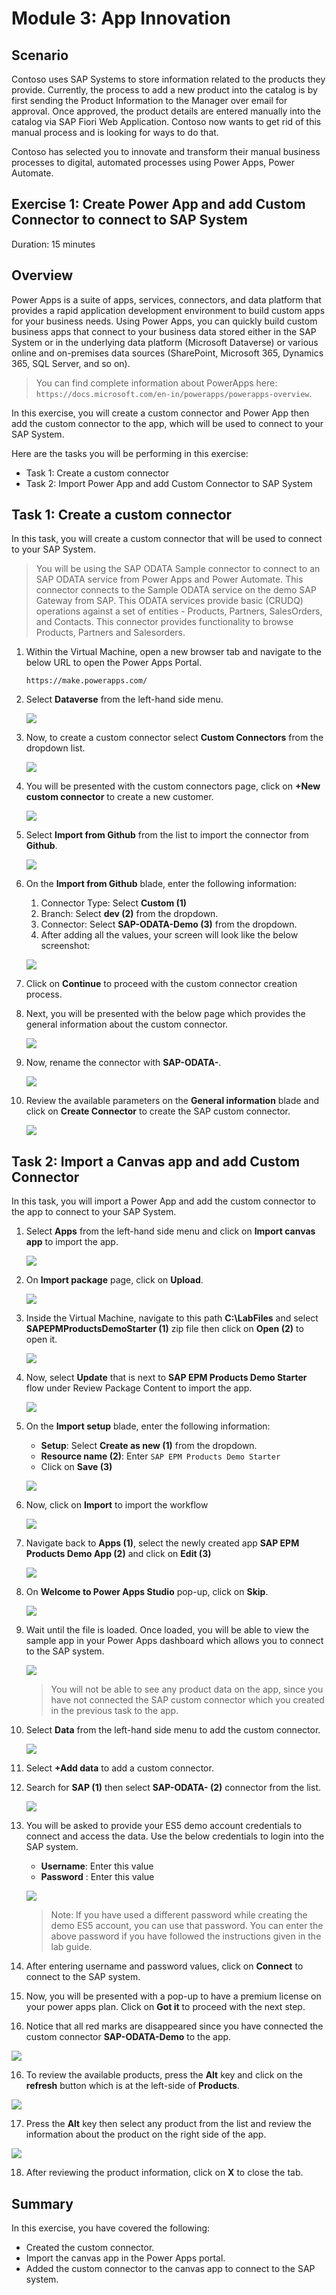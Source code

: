 # Module 3: App Innovation

## Scenario
 
Contoso uses SAP Systems to store information related to the products they provide. Currently, the process to add a new product into the catalog is by first sending the Product Information to the Manager over email for approval. Once approved, the product details are entered manually into the catalog via SAP Fiori Web Application. Contoso now wants to get rid of this manual process and is looking for ways to do that.

Contoso has selected you to innovate and transform their manual business processes to digital, automated processes using Power Apps, Power Automate.

## Exercise 1: Create Power App and add Custom Connector to connect to SAP System

Duration: 15 minutes

## Overview

Power Apps is a suite of apps, services, connectors, and data platform that provides a rapid application development environment to build custom apps for your business needs. Using Power Apps, you can quickly build custom business apps that connect to your business data stored either in the SAP System or in the underlying data platform (Microsoft Dataverse) or various online and on-premises data sources (SharePoint, Microsoft 365, Dynamics 365, SQL Server, and so on).

> You can find complete information about PowerApps here: `https://docs.microsoft.com/en-in/powerapps/powerapps-overview`.

In this exercise, you will create a custom connector and Power App then add the custom connector to the app, which will be used to connect to your SAP System.

Here are the tasks you will be performing in this exercise:

  * Task 1: Create a custom connector
  * Task 2: Import Power App and add Custom Connector to SAP System
  
## Task 1: Create a custom connector

In this task, you will create a custom connector that will be used to connect to your SAP System.

> You will be using the SAP ODATA Sample connector to connect to an SAP ODATA service from Power Apps and Power Automate. This connector connects to the Sample ODATA service on the demo SAP Gateway from SAP. This ODATA services provide basic (CRUDQ) operations against a set of entities - Products, Partners, SalesOrders, and Contacts. This connector provides functionality to browse Products, Partners and Salesorders. 

1. Within the Virtual Machine, open a new browser tab and navigate to the below URL to open the Power Apps Portal.

   ```
   https://make.powerapps.com/
   ```
   
1. Select **Dataverse** from the left-hand side menu.

   ![](../media/selectdataverse.png)

1. Now, to create a custom connector select **Custom Connectors** from the dropdown list.

   ![](../media/selectcustmconnector.png)

1. You will be presented with the custom connectors page, click on **+New custom connector** to create a new customer.

   ![](https://github.com/CloudLabsAI-Azure/AIW-SAP-on-Azure/blob/main/media/M3-Ex1-powerapps-3.png?raw=true)

1. Select **Import from Github** from the list to import the connector from **Github**.

   ![](https://github.com/CloudLabsAI-Azure/AVW-SAP-on-Azure/raw/main/media/Import%20from%20Github.png)

1. On the **Import from Github** blade, enter the following information:

     1. Connector Type: Select **Custom (1)**
     2. Branch: Select **dev (2)** from the dropdown.
     3. Connector: Select **SAP-ODATA-Demo (3)** from the dropdown.
     4. After adding all the values, your screen will look like the below screenshot:
   
     ![](https://github.com/CloudLabsAI-Azure/AIW-SAP-on-Azure/blob/main/media/M3-Ex1-powerapps-4.png?raw=true)

1. Click on **Continue** to proceed with the custom connector creation process.

1. Next, you will be presented with the below page which provides the general information about the custom connector.

   ![](https://github.com/CloudLabsAI-Azure/AIW-SAP-on-Azure/blob/main/media/M3-Ex1-powerapps-5.png?raw=true)
   
1. Now, rename the connector with **SAP-ODATA-<inject key="DeploymentID" enableCopy="false" />**.

    ![](../media/renameconenctor.png)

1. Review the available parameters on the **General information** blade and click on **Create Connector** to create the SAP custom connector.

    ![](../media/createaconenctor.png)


## Task 2: Import a Canvas app and add Custom Connector 

In this task, you will import a Power App and add the custom connector to the app to connect to your SAP System.

1. Select **Apps** from the left-hand side menu and click on **Import canvas app** to import the app.

   ![](../media/importapp.png)

1. On **Import package** page, click on **Upload**.

   ![](../media/uploadpackage.png)
   
1. Inside the Virtual Machine, navigate to this path **C:\LabFiles** and select **SAPEPMProductsDemoStarter (1)** zip file then click on **Open (2)** to open it.

    ![](../media/openappfile.png)

1. Now, select **Update** that is next to **SAP EPM Products Demo Starter** flow under Review Package Content to import the app.

    ![](../media/updateappname.png)
    
1. On the **Import setup** blade, enter the following information:

    - **Setup**: Select **Create as new (1)** from the dropdown.
    - **Resource name (2)**: Enter `SAP EPM Products Demo Starter`
    - Click on **Save (3)**

    ![](../media/importsetup.png)
    
1. Now, click on **Import** to import the workflow

   ![](../media/m3-t2-p6.png) 
   
1. Navigate back to **Apps (1)**, select the newly created app **SAP EPM Products Demo App (2)** and click on **Edit (3)**

   ![](../media/editapp.png)
   
1. On **Welcome to Power Apps Studio** pop-up, click on **Skip**.

    ![](../media/skip.png)

1. Wait until the file is loaded. Once loaded, you will be able to view the sample app in your Power Apps dashboard which allows you to connect to the SAP system.

   ![](https://github.com/CloudLabsAI-Azure/AIW-SAP-on-Azure/blob/main/media/M3-Ex1-canvasapp-2.png?raw=true)

   > You will not be able to see any product data on the app, since you have not connected the SAP custom connector which you created in the previous task to the app.

1. Select **Data** from the left-hand side menu to add the custom connector.

   ![](https://github.com/CloudLabsAI-Azure/AIW-SAP-on-Azure/blob/main/media/M3-Ex1-canvasapp-3.png?raw=true)

1. Select **+Add data** to add a custom connector.

1. Search for **SAP (1)** then select **SAP-ODATA-<inject key="DeploymentID" enableCopy="false" /> (2)** connector from the list.

   ![](../media/selectconnector.png)

1. You will be asked to provide your ES5 demo account credentials to connect and access the data. Use the below credentials to login into the SAP system.

     - **Username**: Enter this value<inject key="SapUserID" />
     - **Password** : Enter this value <inject key="SapPassword" />

    ![](https://github.com/CloudLabsAI-Azure/AIW-SAP-on-Azure/blob/main/media/M3-Ex1-canvasapp-5.png?raw=true)

    > Note: If you have used a different password while creating the demo ES5 account, you can use that password. You can enter the above password if you have followed the instructions given in the lab guide.

13. After entering username and password values, click on **Connect** to connect to the SAP system.

14. Now, you will be presented with a pop-up to have a premium license on your power apps plan. Click on **Got it** to proceed with the next step.

15. Notice that all red marks are disappeared since you have connected the custom connector **SAP-ODATA-Demo** to the app.

   ![](https://github.com/CloudLabsAI-Azure/AIW-SAP-on-Azure/blob/main/media/M3-Ex1-canvasapp-8.png?raw=true)

16. To review the available products, press the **Alt** key and click on the **refresh** button which is at the left-side of **Products**.

   ![](https://github.com/CloudLabsAI-Azure/AIW-SAP-on-Azure/blob/main/media/M3-Ex1-canvasapp-6.png?raw=true)

17. Press the **Alt** key then select any product from the list and review the information about the product on the right side of the app.

   ![](https://github.com/CloudLabsAI-Azure/AIW-SAP-on-Azure/blob/main/media/M3-Ex1-canvasapp-7.png?raw=true)

18. After reviewing the product information, click on **X** to close the tab.

## Summary

 In this exercise, you have covered the following:
   * Created the custom connector.
   * Import the canvas app in the Power Apps portal.
   * Added the custom connector to the canvas app to connect to the SAP system.
   

